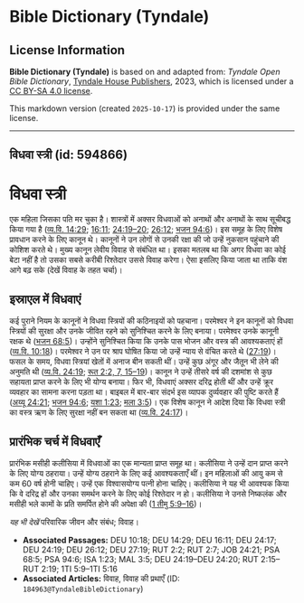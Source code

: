 # Bible Dictionary (Tyndale)

## License Information

**Bible Dictionary (Tyndale)** is based on and adapted from: _Tyndale Open Bible Dictionary_, [Tyndale House Publishers](https://tyndaleopenresources.com/), 2023, which is licensed under a [CC BY-SA 4.0 license](https://creativecommons.org/licenses/by-sa/4.0/legalcode.en).

This markdown version (created `2025-10-17`) is provided under the same license.



--------------------------------

## विधवा स्त्री (id: 594866)

विधवा स्त्री
============

एक महिला जिसका पति मर चुका है। शास्त्रों में अक्सर विधवाओं को अनाथों और अनाथों के साथ सूचीबद्ध किया गया है ([व्य.वि. 14:29](https://ref.ly/Deut14:29); [16:11](https://ref.ly/Deut16:11); [24:19–20](https://ref.ly/Deut24:19-Deut24:20); [26:12](https://ref.ly/Deut26:12); [भजन 94:6](https://ref.ly/Ps94:6))। इस समूह के लिए विशेष प्रावधान करने के लिए कानून थे। कानूनों ने उन लोगों से उनकी रक्षा की जो उन्हें नुकसान पहुंचाने की कोशिश करते थे। मुख्य कानून लेवीय विवाह से संबंधित था। इसका मतलब था कि अगर विधवा का कोई बेटा नहीं है तो उसका सबसे करीबी रिश्तेदार उससे विवाह करेगा। ऐसा इसलिए किया जाता था ताकि वंश आगे बढ़ सके (देखें विवाह के तहत चर्चा)।

इस्राएल में विधवाएं
-------------------

कई पुराने नियम के कानूनों ने विधवा स्त्रियों की कठिनाइयों को पहचाना। परमेश्वर ने इन कानूनों को विधवा स्त्रियों की सुरक्षा और उनके जीवित रहने को सुनिश्चित करने के लिए बनाया। परमेश्वर उनके कानूनी रक्षक थे ([भजन 68:5](https://ref.ly/Ps68:5))। उन्होंने सुनिश्चित किया कि उनके पास भोजन और वस्त्र की आवश्यकताएं हों ([व्य.वि. 10:18](https://ref.ly/Deut10:18))। परमेश्वर ने उन पर श्राप घोषित किया जो उन्हें न्याय से वंचित करते थे ([27:19](https://ref.ly/Deut27:19))। फसल के समय, विधवा स्त्रियां खेतों में अनाज बीन सकती थीं। उन्हें कुछ अंगूर और जैतून भी लेने की अनुमति थी ([व्य.वि. 24:19](https://ref.ly/Deut24:19); [रूत 2:2, 7, 15–19](https://ref.ly/Ruth2:2,Ruth2:7,Ruth2:15-Ruth2:19))। कानून ने उन्हें तीसरे वर्ष की दशमांश से कुछ सहायता प्राप्त करने के लिए भी योग्य बनाया। फिर भी, विधवाएं अक्सर दरिद्र होती थीं और उन्हें क्रूर व्यवहार का सामना करना पड़ता था। बाइबल में बार\-बार संदर्भ इस व्यापक दुर्व्यवहार की पुष्टि करते हैं ([अय्यू 24:21](https://ref.ly/Job24:21); [भजन 94:6](https://ref.ly/Ps94:6); [यशा 1:23](https://ref.ly/Isa1:23); [मला 3:5](https://ref.ly/Mal3:5))। एक विशेष कानून ने आदेश दिया कि विधवा स्त्री का वस्त्र ऋण के लिए सुरक्षा नहीं बन सकता था ([व्य.वि. 24:17](https://ref.ly/Deut24:17))।

प्रारंभिक चर्च में विधवाएँ
--------------------------

प्रारंभिक मसीही कलीसिया में विधवाओं का एक मान्यता प्राप्त समूह था। कलीसिया ने उन्हें दान प्राप्त करने के लिए योग्य ठहराया। उन्हें योग्य ठहराने के लिए कई आवश्यकताएँ थीं। इन महिलाओं की आयु कम से कम 60 वर्ष होनी चाहिए। उन्हें एक विश्वासयोग्य पत्नी होना चाहिए। कलीसिया ने यह भी आवश्यक किया कि वे दरिद्र हों और उनका समर्थन करने के लिए कोई रिश्तेदार न हो। कलीसिया ने उनसे निष्कलंक और मसीही भले कामों के प्रति समर्पित होने की अपेक्षा की ([1 तीमु 5:9–16](https://ref.ly/1Tim5:9-1Tim5:16))।

*यह भी देखें* परिवारिक जीवन और संबंध; विवाह।

* **Associated Passages:** DEU 10:18; DEU 14:29; DEU 16:11; DEU 24:17; DEU 24:19; DEU 26:12; DEU 27:19; RUT 2:2; RUT 2:7; JOB 24:21; PSA 68:5; PSA 94:6; ISA 1:23; MAL 3:5; DEU 24:19–DEU 24:20; RUT 2:15–RUT 2:19; 1TI 5:9–1TI 5:16
* **Associated Articles:** विवाह, विवाह की प्रथाएँ (ID: `184963@TyndaleBibleDictionary`)

